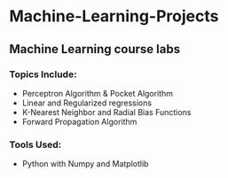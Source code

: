 # Machine-Learning-Projects
## Machine Learning course labs

### Topics Include:
* Perceptron Algorithm & Pocket Algorithm
* Linear and Regularized regressions
* K-Nearest Neighbor and Radial Bias Functions
* Forward Propagation Algorithm

### Tools Used:
* Python with Numpy and Matplotlib
